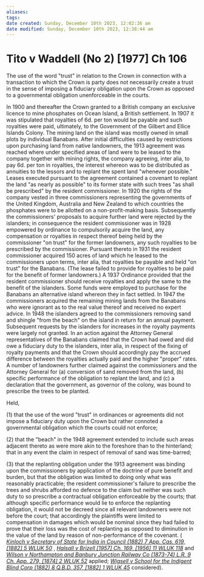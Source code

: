 ```yaml
---
aliases: 
tags: 
date created: Sunday, December 10th 2023, 12:02:36 am
date modified: Sunday, December 10th 2023, 12:38:44 am
---
```


# Tito v Waddell (No 2) [1977] Ch 106

The use of the word "trust" in relation to the Crown in connection with a transaction to which the Crown is party does not necessarily create a trust in the sense of imposing a fiduciary obligation upon the Crown as opposed to a governmental obligation unenforceable in the courts.

In 1900 and thereafter the Crown granted to a British company an exclusive licence to mine phosphates on Ocean Island, a British settlement. In 1907 it was stipulated that royalties of 6d. per ton would be payable and such royalties were paid, ultimately, to the Government of the Gilbert and Ellice Islands Colony. The mining land on the island was mostly owned in small plots by individual Banabans. After initial difficulties caused by restrictions upon purchasing land from native landowners, the 1913 agreement was reached where under specified areas of land were to be leased to the company together with mining rights, the company agreeing, inter alia, to pay 6d. per ton in royalties, the interest whereon was to be distributed as annuities to the lessors and to replant the spent land "whenever possible." Leases executed pursuant to the agreement contained a covenant to replant the land "as nearly as possible" to its former state with such trees "as shall be prescribed" by the resident commissioner. In 1920 the rights of the company vested in three commissioners representing the governments of the United Kingdom, Australia and New Zealand to which countries the phosphates were to be allotted on a non-profit-making basis. Subsequently the commissioners' proposals to acquire further land were rejected by the islanders; in consequence the resident commissioner was in 1928 empowered by ordinance to compulsorily acquire the land, any compensation or royalties in respect thereof being held by the commissioner "on trust" for the former landowners, any such royalties to be prescribed by the commissioner. Pursuant thereto in 1931 the resident commissioner acquired 150 acres of land which he leased to the commissioners upon terms, inter alia, that royalties be payable and held "on trust" for the Banabans. (The lease failed to provide for royalties to be paid for the benefit of former landowners.) A 1937 Ordinance provided that the resident commissioner should receive royalties and apply the same to the benefit of the islanders. Some funds were employed to purchase for the Banabans an alternative island whereon they in fact settled. In 1947 the commissioners acquired the remaining mining lands from the Banabans who were ignorant as to the real value thereof and received no expert advice. In 1948 the islanders agreed to the commissioners removing sand and shingle "from the beach" on the island in return for an annual payment. Subsequent requests by the islanders for increases in the royalty payments were largely not granted. In an action against the Attorney General representatives of the Banabans claimed that the Crown had owed and did owe a fiduciary duty to the islanders, inter alia, in respect of the fixing of royalty payments and that the Crown should accordingly pay the accrued difference between the royalties actually paid and the higher "proper" rates. A number of landowners further claimed against the commissioners and the Attorney General for (a) conversion of sand removed from the land, (b) specific performance of the obligation to replant the land, and (c) a declaration that the government, as governor of the colony, was bound to prescribe the trees to be planted.

Held,

(1) that the use of the word "trust" in ordinances or agreements did not impose a fiduciary duty upon the Crown but rather connoted a governmental obligation which the courts could not enforce;

(2) that the "beach" in the 1948 agreement extended to include such areas adjacent thereto as were more akin to the foreshore than to the hinterland; that in any event the claim in respect of removal of sand was time-barred;

(3) that the replanting obligation under the 1913 agreement was binding upon the commissioners by application of the doctrine of pure benefit and burden, but that the obligation was limited to doing only what was reasonably practicable; the resident commissioner's failure to prescribe the trees and shrubs afforded no defence to the claim but neither was such duty to so prescribe a contractual obligation enforceable by the courts; that although specific performance would lie to enforce the replanting obligation, it would not be decreed since all relevant landowners were not before the court; that accordingly the plaintiffs were limited to compensation in damages which would be nominal since they had failed to prove that their loss was the cost of replanting as opposed to diminution in the value of the land by reason of non-performance of the covenant. ( _[Kinloch v Secretary of State for India in Council (1882) 7 App. Cas. 619, [1882] 5 WLUK 50](https://uk.westlaw.com/Document/ID46A1371E42711DA8FC2A0F0355337E9/View/FullText.html?originationContext=document&transitionType=DocumentItem&ppcid=612f9dbac47241eeb155371e1f31263f&contextData=(sc.Default))_ , _[Halsall v Brizell [1957] Ch. 169, [1956] 11 WLUK 118](https://uk.westlaw.com/Document/IB91A0A80E42711DA8FC2A0F0355337E9/View/FullText.html?originationContext=document&transitionType=DocumentItem&ppcid=612f9dbac47241eeb155371e1f31263f&contextData=(sc.Default))_ and _[Wilson v Northampton and Banbury Junction Railway Co (1873-74) L.R. 9 Ch. App. 279, [1874] 2 WLUK 52](https://uk.westlaw.com/Document/I01D52970E42911DA8FC2A0F0355337E9/View/FullText.html?originationContext=document&transitionType=DocumentItem&ppcid=612f9dbac47241eeb155371e1f31263f&contextData=(sc.Default))_ applied; _[Wigsell v School for the Indigent Blind Corp (1882) 8 Q.B.D. 357, [1882] 1 WLUK 45](https://uk.westlaw.com/Document/I0076AAE0E42911DA8FC2A0F0355337E9/View/FullText.html?originationContext=document&transitionType=DocumentItem&ppcid=612f9dbac47241eeb155371e1f31263f&contextData=(sc.Default))_ considered).
